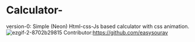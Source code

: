 # Calculator-
version-0:
Simple (Neon) Html-css-Js based calculator with css animation.<br />
![ezgif-2-8702b29815](https://user-images.githubusercontent.com/84629279/202838716-ceb7074a-37ff-459b-8f2d-a4dfad35fe7b.gif)
Contributor:https://github.com/easysourav
